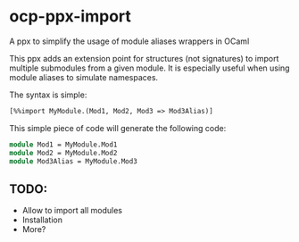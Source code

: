 # ocp-ppx-import
A ppx to simplify the usage of module aliases wrappers in OCaml

This ppx adds an extension point for structures (not signatures) to import multiple submodules from a given module. It is especially useful when using module aliases to simulate namespaces.

The syntax is simple:
```ocaml
[%%import MyModule.(Mod1, Mod2, Mod3 => Mod3Alias)]
```
This simple piece of code will generate the following code:
```ocaml
module Mod1 = MyModule.Mod1
module Mod2 = MyModule.Mod2
module Mod3Alias = MyModule.Mod3
```

## TODO:
* Allow to import all modules
* Installation
* More?
